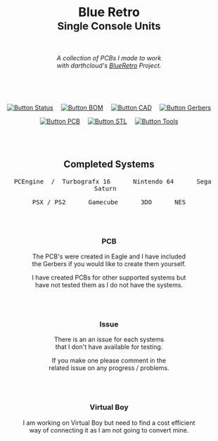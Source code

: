 
<div align = center>

# **Blue Retro** <br> <sub>Single Console Units</sub>

<br>

*A collection of PCBs I made to work* <br>
*with darthcloud's [BlueRetro] Project.*

<br>
<br>
<br>

[![Button Status]][Status]   
[![Button BOM]][BOM]   
[![Button CAD]][CAD]   
[![Button Gerbers]][Gerbers]

[![Button PCB]][PCB]   
[![Button STL]][STL]   
[![Button Tools]][Tools]

<br>
<br>

## Completed Systems

<kbd>  PCEngine  /  Turbografx 16  </kbd>   
<kbd>  Nintendo 64  </kbd>   
<kbd>  Sega Saturn  </kbd>

<kbd>  PSX / PS2  </kbd>   
<kbd>  Gamecube  </kbd>   
<kbd>  3DO  </kbd>   
<kbd>  NES  </kbd>

<br>
<br>

### PCB

The PCB's were created in Eagle and I have included <br>
the Gerbers if you would like to create them yourself.

I have created PCBs for other supported systems but <br>
have not tested them as I do not have the systems.

<br>
<br>

### Issue

There is an an issue for each systems <br>
that I don't have available for testing.

If you make one please comment in the <br>
related issue on any progress / problems.

<br>
<br>

### Virtual Boy

I am working on Virtual Boy but need to find a cost efficient <br>
way of connecting it as I am not going to convert mine.

</div>

<br>


<!----------------------------------------------------------------------------->

[BlueRetro]: https://github.com/darthcloud/BlueRetro

[Gerbers]: Source/Gerbers
[Status]: Documentation/Status.md
[Tools]: Tools
[BOM]: Documentation/BOM
[CAD]: Source/CAD
[PCB]: Source/PCB
[STL]: Source/STL


<!---------------------------------[ Buttons ]--------------------------------->

[Button Status]: https://img.shields.io/badge/Status-FF8126?style=for-the-badge&logoColor=white&logo=GoogleAnalytics
[Button BOM]: https://img.shields.io/badge/BOM-007A73?style=for-the-badge&logoColor=white&logo=Serverless
[Button CAD]: https://img.shields.io/badge/CAD-6264A7?style=for-the-badge&logoColor=white&logo=HackTheBox
[Button Gerbers]: https://img.shields.io/badge/Gerbers-36A9AE?style=for-the-badge&logoColor=white&logo=Houzz
[Button PCB]: https://img.shields.io/badge/PCB-499848?style=for-the-badge&logoColor=white&logo=Eagle
[Button STL]: https://img.shields.io/badge/STL-CF4647?style=for-the-badge&logoColor=white&logo=ONNX
[Button Tools]: https://img.shields.io/badge/Tools-00A4DE?style=for-the-badge&logoColor=white&logo=GoogleSearchConsole